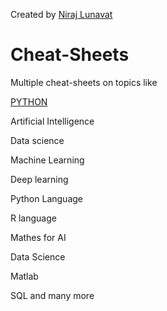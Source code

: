    Created by [Niraj Lunavat](https://www.linkedin.com/in/niraj-lunavat-41581699/)
   
# Cheat-Sheets
Multiple cheat-sheets on topics like

[PYTHON](Niraj-Lunavat/Cheat-Sheets/blob/master/Python/PythonForDataScience.pdf)

Artificial Intelligence

Data science 

Machine Learning 

Deep learning

Python Language

R language 

Mathes for AI

Data Science

Matlab

SQL and many more
